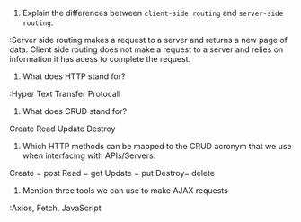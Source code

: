 1.  Explain the differences between `client-side routing` and `server-side routing`.

:Server side routing makes a request to a server and returns a new page of data.
Client side routing does not make a request to a server and relies on information it has acess to complete the request.

1.  What does HTTP stand for?

:Hyper Text Transfer Protocall

1.  What does CRUD stand for?

Create Read Update Destroy

1.  Which HTTP methods can be mapped to the CRUD acronym that we use when interfacing with APIs/Servers.

Create = post
Read = get
Update = put
Destroy= delete

1.  Mention three tools we can use to make AJAX requests

:Axios, Fetch, JavaScript
